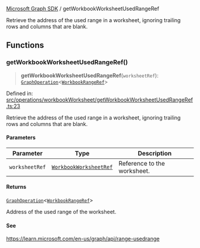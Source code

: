 [Microsoft Graph SDK](README.md) / getWorkbookWorksheetUsedRangeRef

Retrieve the address of the used range in a worksheet, ignoring trailing rows and columns that are blank.

## Functions

### getWorkbookWorksheetUsedRangeRef()

> **getWorkbookWorksheetUsedRangeRef**(`worksheetRef`): [`GraphOperation`](GraphOperation.md#graphoperation)\<[`WorkbookRangeRef`](WorkbookRangeRef.md#workbookrangeref)\>

Defined in: [src/operations/workbookWorksheet/getWorkbookWorksheetUsedRangeRef.ts:23](https://github.com/Future-Secure-AI/microsoft-graph/blob/main/src/operations/workbookWorksheet/getWorkbookWorksheetUsedRangeRef.ts#L23)

Retrieve the address of the used range in a worksheet, ignoring trailing rows and columns that are blank.

#### Parameters

| Parameter | Type | Description |
| ------ | ------ | ------ |
| `worksheetRef` | [`WorkbookWorksheetRef`](WorkbookWorksheetRef.md#workbookworksheetref) | Reference to the worksheet. |

#### Returns

[`GraphOperation`](GraphOperation.md#graphoperation)\<[`WorkbookRangeRef`](WorkbookRangeRef.md#workbookrangeref)\>

Address of the used range of the worksheet.

#### See

https://learn.microsoft.com/en-us/graph/api/range-usedrange
